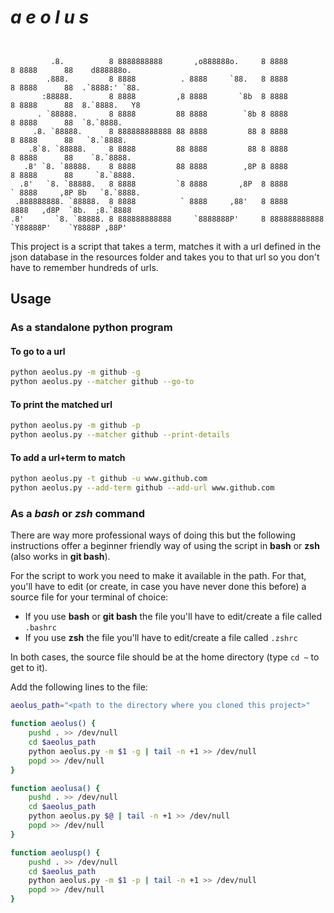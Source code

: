 # ***a e o l u s***

```

                                                                                                     
         .8.          8 8888888888       ,o888888o.     8 8888         8 8888      88    d888888o.   
        .888.         8 8888          . 8888     `88.   8 8888         8 8888      88  .`8888:' `88. 
       :88888.        8 8888         ,8 8888       `8b  8 8888         8 8888      88  8.`8888.   Y8 
      . `88888.       8 8888         88 8888        `8b 8 8888         8 8888      88  `8.`8888.     
     .8. `88888.      8 888888888888 88 8888         88 8 8888         8 8888      88   `8.`8888.    
    .8`8. `88888.     8 8888         88 8888         88 8 8888         8 8888      88    `8.`8888.   
   .8' `8. `88888.    8 8888         88 8888        ,8P 8 8888         8 8888      88     `8.`8888.  
  .8'   `8. `88888.   8 8888         `8 8888       ,8P  8 8888         ` 8888     ,8P 8b   `8.`8888. 
 .888888888. `88888.  8 8888          ` 8888     ,88'   8 8888           8888   ,d8P  `8b.  ;8.`8888 
.8'       `8. `88888. 8 888888888888     `8888888P'     8 888888888888    `Y88888P'    `Y8888P ,88P' 

```

This project is a script that takes a term, matches it with a url defined in the json database in the resources folder and takes you to that url so you don't have to remember hundreds of urls.

## Usage

### As a standalone python program

#### To go to a url

```bash
python aeolus.py -m github -g
python aeolus.py --matcher github --go-to
```

#### To print the matched url

```bash
python aeolus.py -m github -p
python aeolus.py --matcher github --print-details
```

#### To add a url+term to match

```bash
python aeolus.py -t github -u www.github.com
python aeolus.py --add-term github --add-url www.github.com
```

### As a *bash* or *zsh* command

There are way more professional ways of doing this but the following instructions offer a beginner friendly way of using the script in **bash** or **zsh** (also works in **git bash**). 

For the script to work you need to make it available in the path. For that, you'll have to edit (or create, in case you have never done this before) a source file for your terminal of choice:

- If you use **bash** or **git bash** the file you'll have to edit/create a file called `.bashrc`
- If you use **zsh** the file you'll have to edit/create a file called `.zshrc`

In both cases, the source file should be at the home directory (type `cd ~` to get to it).

Add the following lines to the file:

```bash
aeolus_path="<path to the directory where you cloned this project>"

function aeolus() {
    pushd . >> /dev/null
    cd $aeolus_path
    python aeolus.py -m $1 -g | tail -n +1 >> /dev/null
    popd >> /dev/null
}

function aeolusa() {
    pushd . >> /dev/null
    cd $aeolus_path
    python aeolus.py $@ | tail -n +1 >> /dev/null
    popd >> /dev/null
}

function aeolusp() {
    pushd . >> /dev/null
    cd $aeolus_path
    python aeolus.py -m $1 -p | tail -n +1 >> /dev/null
    popd >> /dev/null
}
```